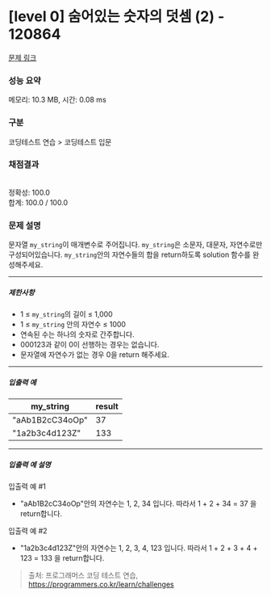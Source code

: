 # [level 0] 숨어있는 숫자의 덧셈 (2) - 120864 

[문제 링크](https://school.programmers.co.kr/learn/courses/30/lessons/120864) 

### 성능 요약

메모리: 10.3 MB, 시간: 0.08 ms

### 구분

코딩테스트 연습 > 코딩테스트 입문

### 채점결과

<br/>정확성: 100.0<br/>합계: 100.0 / 100.0

### 문제 설명

<p style="user-select: auto;">문자열 <code style="user-select: auto;">my_string</code>이 매개변수로 주어집니다. <code style="user-select: auto;">my_string</code>은 소문자, 대문자, 자연수로만 구성되어있습니다. <code style="user-select: auto;">my_string</code>안의 자연수들의 합을 return하도록 solution 함수를 완성해주세요.</p>

<hr style="user-select: auto;">

<h5 style="user-select: auto;">제한사항</h5>

<ul style="user-select: auto;">
<li style="user-select: auto;">1 ≤ <code style="user-select: auto;">my_string</code>의 길이 ≤ 1,000</li>
<li style="user-select: auto;">1 ≤ <code style="user-select: auto;">my_string</code> 안의 자연수 ≤ 1000</li>
<li style="user-select: auto;">연속된 수는 하나의 숫자로 간주합니다.</li>
<li style="user-select: auto;">000123과 같이 0이 선행하는 경우는 없습니다.</li>
<li style="user-select: auto;">문자열에 자연수가 없는 경우 0을 return 해주세요.</li>
</ul>

<hr style="user-select: auto;">

<h5 style="user-select: auto;">입출력 예</h5>
<table class="table" style="user-select: auto;">
        <thead style="user-select: auto;"><tr style="user-select: auto;">
<th style="user-select: auto;">my_string</th>
<th style="user-select: auto;">result</th>
</tr>
</thead>
        <tbody style="user-select: auto;"><tr style="user-select: auto;">
<td style="user-select: auto;">"aAb1B2cC34oOp"</td>
<td style="user-select: auto;">37</td>
</tr>
<tr style="user-select: auto;">
<td style="user-select: auto;">"1a2b3c4d123Z"</td>
<td style="user-select: auto;">133</td>
</tr>
</tbody>
      </table>
<hr style="user-select: auto;">

<h5 style="user-select: auto;">입출력 예 설명</h5>

<p style="user-select: auto;">입출력 예 #1</p>

<ul style="user-select: auto;">
<li style="user-select: auto;">"aAb1B2cC34oOp"안의 자연수는 1, 2, 34 입니다. 따라서 1 + 2 + 34 = 37 을 return합니다.</li>
</ul>

<p style="user-select: auto;">입출력 예 #2</p>

<ul style="user-select: auto;">
<li style="user-select: auto;">"1a2b3c4d123Z"안의 자연수는 1, 2, 3, 4, 123 입니다. 따라서 1 + 2 + 3 + 4 + 123 = 133 을 return합니다.</li>
</ul>


> 출처: 프로그래머스 코딩 테스트 연습, https://programmers.co.kr/learn/challenges